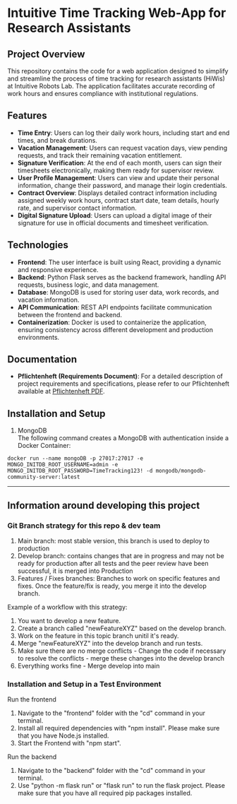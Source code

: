 # Intuitive Time Tracking Web-App for Research Assistants

## Project Overview

This repository contains the code for a web application designed to simplify and streamline the process of time tracking for research assistants (HiWis) at Intuitive Robots Lab. The application facilitates accurate recording of work hours and ensures compliance with institutional regulations.

## Features

- **Time Entry**: Users can log their daily work hours, including start and end times, and break durations.
- **Vacation Management**: Users can request vacation days, view pending requests, and track their remaining vacation entitlement.
- **Signature Verification**: At the end of each month, users can sign their timesheets electronically, making them ready for supervisor review.
- **User Profile Management**: Users can view and update their personal information, change their password, and manage their login credentials.
- **Contract Overview**: Displays detailed contract information including assigned weekly work hours, contract start date, team details, hourly rate, and supervisor contact information.
- **Digital Signature Upload**: Users can upload a digital image of their signature for use in official documents and timesheet verification.

## Technologies

- **Frontend**: The user interface is built using React, providing a dynamic and responsive experience.
- **Backend**: Python Flask serves as the backend framework, handling API requests, business logic, and data management.
- **Database**: MongoDB is used for storing user data, work records, and vacation information.
- **API Communication**: REST API endpoints facilitate communication between the frontend and backend.
- **Containerization**: Docker is used to containerize the application, ensuring consistency across different development and production environments.

## Documentation

- **Pflichtenheft (Requirements Document)**: For a detailed description of project requirements and specifications, please refer to our Pflichtenheft available at [Pflichtenheft PDF](documents/Pflichtenheft/Pflichtenheft_17_05_24.pdf).


## Installation and Setup
1. MongoDB <br>
The following command creates a MongoDB with authentication inside a Docker Container:
```
docker run --name mongoDB -p 27017:27017 -e MONGO_INITDB_ROOT_USERNAME=admin -e MONGO_INITDB_ROOT_PASSWORD=TimeTracking123! -d mongodb/mongodb-community-server:latest
```

___

## Information around developing this project

### Git Branch strategy for this repo & dev team
1. Main branch:
   most stable version, this branch is used to deploy to production
2. Develop branch:
   contains changes that are in progress and may not be ready for production
   after all tests and the peer review have been successful, it is merged into Production
3. Features / Fixes branches:
   Branches to work on specific features and fixes. Once the feature/fix is ready, you merge it into the develop branch.

Example of a workflow with this strategy:
1. You want to develop a new feature.
2. Create a branch called "newFeatureXYZ" based on the develop branch.
3. Work on the feature in this topic branch unitil it's ready.
4. Merge "newFeatureXYZ" into the develop branch and run tests.
5. Make sure there are no merge conflicts - Change the code if necessary to resolve the conflicts - merge these changes into the develop branch
6. Everything works fine - Merge develop into main


### Installation and Setup in a Test Environment
Run the frontend
  1. Navigate to the "frontend" folder with the "cd" command in your terminal.
  2. Install all required dependencies with "npm install". Please make sure that you have Node.js installed.
  3. Start the Frontend with "npm start".

Run the backend
1. Navigate to the "backend" folder with the "cd" command in your terminal.
2. Use "python -m flask run" or "flask run" to run the flask project. Please make sure that you have all required pip packages installed.
